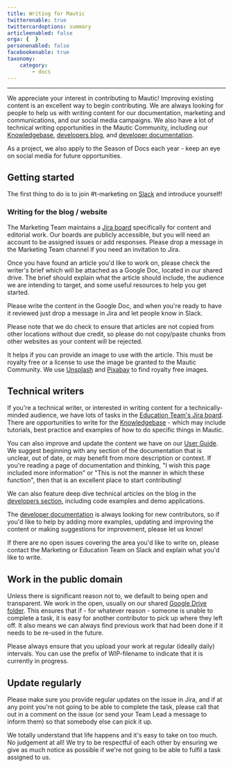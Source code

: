 ```yaml
---
title: Writing for Mautic
twitterenable: true
twittercardoptions: summary
articleenabled: false
orga: {  }
personenabled: false
facebookenable: true
taxonomy:
    category:
        - docs
---
```


---
We appreciate your interest in contributing to Mautic! Improving existing content is an excellent way to begin contributing. We are always looking for people to help us with writing content for our documentation, marketing and communications, and our social media campaigns.  We also have a lot of technical writing opportunities in the Mautic Community, including our [Knowledgebase][kb], [developers blog][dev-blog], and [developer documentation][dev-docs].

As a project, we also apply to the Season of Docs each year - keep an eye on social media for future opportunities.

## Getting started

The first thing to do is to join #t-marketing on [Slack][slack] and introduce yourself!

### Writing for the blog / website

The Marketing Team maintains a [Jira board][jira-board] specifically for content and editorial work.  Our boards are publicly accessible, but you will need an account to be assigned issues or add responses. Please drop a message in the Marketing Team channel if you need an invitation to Jira.

Once you have found an article you'd like to work on, please check the writer's brief which will be attached as a Google Doc, located in our shared drive. The brief should explain what the article should include, the audience we are intending to target, and some useful resources to help you get started.

Please write the content in the Google Doc, and when you're ready to have it reviewed just drop a message in Jira and let people know in Slack.

Please note that we do check to ensure that articles are not copied from other locations without due credit, so please do not copy/paste chunks from other websites as your content will be rejected.

It helps if you can provide an image to use with the article. This must be royalty free or a license to use the image be granted to the Mautic Community. We use [Unsplash][unsplash] and [Pixabay][pixabay] to find royalty free images.

## Technical writers
If you're a technical writer, or interested in writing content for a technically-minded audience, we have lots of tasks in the [Education Team's Jira board][edu-jira]. There are opportunities to write for the [Knowledgebase][kb] - which may include tutorials, best practice and examples of how to do specific things in Mautic. 

You can also improve and update the content we have on our [User Guide][user-guide]. We suggest beginning with any section of the documentation that is unclear, out of date, or may benefit from more description or context.
If you're reading a page of documentation and thinking, "I wish this page included more information" or "This is not the manner in which these function", then that is an excellent place to start contributing! 


We can also feature deep dive technical articles on the blog in the [developers section][dev-blog], including code examples and demo applications.

The [developer documentation][dev-docs] is always looking for new contributors, so if you'd like to help by adding more examples, updating and improving the content or making suggestions for improvement, please let us know!

If there are no open issues covering the area you'd like to write on, please contact the Marketing or Education Team on Slack and explain what you'd like to write.

## Work in the public domain

Unless there is significant reason not to, we default to being open and transparent.  We work in the open, usually on our shared [Google Drive folder][gdrive].  This ensures that if - for whatever reason - someone is unable to complete a task, it is easy for another contributor to pick up where they left off.  It also means we can always find previous work that had been done if it needs to be re-used in the future.

Please always ensure that you upload your work at regular (ideally daily) intervals. You can use the prefix of WIP-filename to indicate that it is currently in progress.

## Update regularly

Please make sure you provide regular updates on the issue in Jira, and if at any point you're not going to be able to complete the task, please call that out in a comment on the issue (or send your Team Lead a message to inform them) so that somebody else can pick it up. 

We totally understand that life happens and it's easy to take on too much. No judgement at all! We try to be respectful of each other by ensuring we give as much notice as possible if we're not going to be able to fulfil a task assigned to us.


[slack]: <https://mautic.org/slack>
[jira-board]: <https://mautic.atlassian.net/browse/MTEC>
[unsplash]: <https://www.unsplash.com>
[pixabay]: <https://www.pixabay.com>
[edu-jira]: <https://mautic.atlassian.net/browse/TEDU>
[kb]: <https://kb.mautic.org>
[user-guide]: <https://docs.mautic.org/en>
[dev-blog]: <https://www.mautic.org/category/blog/developer>
[dev-docs]: <https://developer.mautic.org>
[gdrive]: <https://drive.google.com/drive/folders/1OrwJXmDrrlWK3f9nxRuru0YjS7-W-1-e?usp=sharing>
